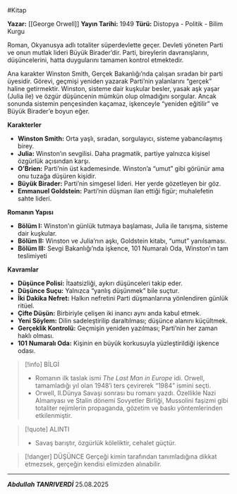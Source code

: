 #Kitap 

**Yazar:** [[George Orwell]]
**Yayın Tarihi:** 1949
**Türü:** Distopya - Politik - Bilim Kurgu

Roman, Okyanusya adlı totaliter süperdevlette geçer. Devleti yöneten Parti ve onun mutlak lideri Büyük Birader’dir. Parti, bireylerin davranışlarını, düşüncelerini, hatta duygularını tamamen kontrol etmektedir.

Ana karakter Winston Smith, Gerçek Bakanlığı’nda çalışan sıradan bir parti üyesidir. Görevi, geçmişi yeniden yazarak Parti’nin yalanlarını “gerçek” haline getirmektir. Winston, sisteme dair kuşkular besler, yasak aşk yaşar (Julia ile) ve özgür düşüncenin mümkün olup olmadığını sorgular. Ancak sonunda sistemin pençesinden kaçamaz, işkenceyle “yeniden eğitilir” ve Büyük Birader’e boyun eğer.

**Karakterler**
- **Winston Smith:** Orta yaşlı, sıradan, sorgulayıcı, sisteme yabancılaşmış birey.
- **Julia:** Winston’ın sevgilisi. Daha pragmatik, partiye yalnızca kişisel özgürlük açısından karşı.
- **O’Brien:** Parti’nin üst kademesinde. Winston’a “umut” gibi görünür ama onu tuzağa düşüren kişidir.
- **Büyük Birader:** Parti’nin simgesel lideri. Her yerde gözetleyen bir göz.
- **Emmanuel Goldstein:** Parti’nin düşman ilan ettiği figür; muhalefetin sahte lideri.

**Romanın Yapısı**
- **Bölüm I:** Winston’ın günlük tutmaya başlaması, Julia ile tanışma, sisteme dair kuşkular.
- **Bölüm II:** Winston ve Julia’nın aşkı, Goldstein kitabı, “umut” yanılsaması.
- **Bölüm III:** Sevgi Bakanlığı’nda işkence, 101 Numaralı Oda, Winston’ın tam teslimiyeti

**Kavramlar**
- **Düşünce Polisi:** İtaatsizliği, aykırı düşünceleri takip eder.
- **Düşünce Suçu:** Yalnızca “yanlış düşünmek” bile suçtur.
- **İki Dakika Nefret:** Halkın nefretini Parti düşmanlarına yönlendiren günlük ritüel.
- **Çifte Düşün:** Birbiriyle çelişen iki inancı aynı anda kabul etmek.
- **Yeni Söylem:** Dilin sadeleştirilip daraltılması; düşünce alanını küçültmek.
- **Gerçeklik Kontrolü:** Geçmişin yeniden yazılması; Parti’nin her zaman haklı olması.
- **101 Numaralı Oda:** Kişinin en büyük korkusuyla yüzleştirildiği işkence odası.

> [!info] BİLGİ
> - Romanın ilk taslak ismi _The Last Man in Europe_ idi. Orwell, tamamladığı yıl olan 1948’i ters çevirerek “1984” ismini seçti. 
> - Orwell, II.Dünya Savaşı sonrası bu romanı yazdı. Özellikle Nazi Almanyası ve Stalin dönemi Sovyetler Birliği, Mussolini faşizmi gibi totaliter rejimlerin propaganda, gözetim ve baskı yöntemlerinden etkilenmiştir.

> [!quote] ALINTI
> - Savaş barıştır, özgürlük köleliktir, cehalet güçtür.

> [!danger] DÜŞÜNCE
>Gerçeği kimin tarafından tanımladığına dikkat etmezsek, gerçeğin kendisi elimizden alınabilir.

***
***Abdullah TANRIVERDİ***
25.08.2025


